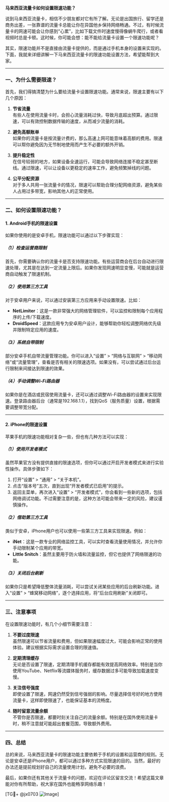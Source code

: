**马来西亚流量卡如何设置限速功能？**

说到马来西亚流量卡，相信不少朋友都对它有所了解。无论是出国旅行、留学还是商务出差，一张靠谱的流量卡总能让你在异国他乡保持网络畅通。不过，有时候流量卡的网速可能会让你感到“心累”，比如下载文件时速度慢得像蜗牛爬行，或者看视频时总是卡顿。这时候，你可能会想：能不能给流量卡设置一个限速功能呢？

其实，限速功能并不是直接由流量卡提供的，而是通过手机本身的设置来实现的。下面，我就来详细讲解一下马来西亚流量卡的限速功能设置方法，希望能帮到大家。

---

### **一、为什么需要限速？**
首先，我们得搞清楚为什么要给流量卡设置限速功能。通常来说，限速主要有以下几个原因：

1. **节省流量**  
   有些人在使用流量卡时，会担心流量消耗过快，导致月底超出预算。通过限速，可以有效控制数据传输的速度，从而减少流量的消耗。

2. **避免高额账单**  
   如果你的流量卡是按流量计费的，那么高速上网可能意味着高额的费用。限速可以帮你避免因为无节制地使用而产生不必要的额外开销。

3. **提升稳定性**  
   在信号较弱的地方，如果设备全速运行，可能会导致网络连接不稳定甚至断线。通过限速，可以让设备以更稳定的速率工作，避免频繁掉线的问题。

4. **公平分配资源**  
   对于多人共用一张流量卡的情况，限速可以帮助合理分配网络资源，避免某些人占用过多带宽，影响其他人的正常使用。

---

### **二、如何设置限速功能？**

#### **1. Android手机的限速设置**
如果你使用的是安卓手机，限速功能可以通过以下步骤实现：

##### **（1）检查运营商限制**
首先，你需要确认你的流量卡是否支持限速功能。有些运营商会在后台自动进行限速处理，尤其是在达到一定流量上限后。如果你发现网速明显变慢，可能就是运营商自动触发了限速机制。

##### **（2）使用第三方工具**
对于安卓用户来说，可以通过安装第三方应用来手动设置限速。比如：
- **NetLimiter**：这是一款非常强大的网络管理软件，可以监控和限制每个应用程序的上传/下载速度。
- **DroidSpeed**：这款应用专为安卓用户设计，能够帮助你轻松调整网络优先级并限制特定应用的速度。

##### **（3）系统自带限制**
部分安卓手机自带流量管理功能。你可以进入“设置” > “网络与互联网” > “移动网络”或“流量管理”，查看是否有相关的限速选项。如果没有，可以尝试通过后台运行限制来间接达到限速的效果。

##### **（4）手动调整Wi-Fi路由器**
如果你是在酒店或民宿使用流量卡，还可以通过调整Wi-Fi路由器的设置来实现限速。登录路由器后台（通常是192.168.1.1），找到QoS（服务质量）设置，根据需要调整带宽分配。

---

#### **2. iPhone的限速设置**
苹果手机的限速功能相对复杂一些，但也有几种方法可以实现：

##### **（1）使用开发者模式**
虽然苹果官方没有提供直接的限速选项，但你可以通过开启开发者模式来进行实验性操作。具体步骤如下：
1. 打开“设置” > “通用” > “关于本机”。
2. 点击“版本号”五次，直到出现“开发者模式已启用”的提示。
3. 返回主菜单，再次进入“设置” > “开发者模式”，你会看到一些新的选项，包括网络调试功能。不过需要注意的是，这种方法可能会带来一定的风险，建议谨慎操作。

##### **（2）借助第三方工具**
类似于安卓，iPhone用户也可以使用一些第三方工具来实现限速。例如：
- **iNet**：这是一款专业的网络监控工具，可以实时查看流量使用情况，并允许你手动限制某个应用的带宽。
- **Little Snitch**：虽然主要用于防火墙和流量监控，但它也提供了网络限速的功能。

##### **（3）关闭后台刷新**
如果你只是希望降低整体流量消耗，可以尝试关闭某些应用的后台刷新功能。进入“设置” > “蜂窝移动网络”，逐个选择应用，将“后台应用刷新”关闭即可。

---

### **三、注意事项**

在设置限速功能时，有几个小细节需要注意：

1. **不要过度限速**  
   虽然限速可以节省流量和费用，但如果限速幅度过大，可能会影响正常的使用体验。建议根据实际需求设置合理的限速值。

2. **定期清理缓存**  
   无论是否设置了限速，定期清理手机缓存都能有效提高网络效率。特别是当你使用YouTube、Netflix等流媒体服务时，缓存数据过多可能导致加载速度变慢。

3. **关注信号强度**  
   即使设置了限速，网速仍然受到信号强弱的影响。尽量选择信号好的地方使用流量卡，这样即使限速了，也能保证基本的流畅度。

4. **随时留意流量余额**  
   不管你是否限速，都要时刻关注自己的流量余额。特别是在国外使用流量卡时，稍不注意就可能超出套餐范围，导致额外费用。

---

### **四、总结**
总的来说，马来西亚流量卡的限速功能主要依赖于手机的设置和运营商的规则。无论是安卓还是iPhone用户，都可以通过多种方式实现限速的目的。当然，最好的办法还是提前规划好自己的流量使用计划，避免不必要的浪费。

最后，如果你还有其他关于流量卡的问题，欢迎在评论区留言交流！希望这篇文章能对你有所帮助，祝大家在国外也能畅享网络乐趣！

[TG💪+ @jx0703 ![Image](https://github.com/user-attachments/assets/dbca1d08-cadb-493c-b0ec-ad6f7a83f270)]